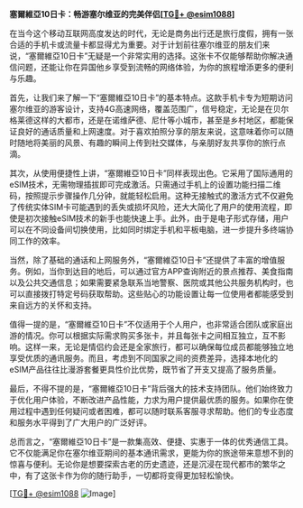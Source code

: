 **塞爾維亞10日卡：畅游塞尔维亚的完美伴侣[[TG💪+ @esim1088](https://t.me/s/esim1088)]**

在当今这个移动互联网高度发达的时代，无论是商务出行还是旅行度假，拥有一张合适的手机卡或流量卡都显得尤为重要。对于计划前往塞尔维亚的朋友们来说，“塞爾維亞10日卡”无疑是一个非常实用的选择。这张卡不仅能够帮助你解决通信问题，还能让你在异国他乡享受到流畅的网络体验，为你的旅程增添更多的便利与乐趣。

首先，让我们来了解一下“塞爾維亞10日卡”的基本特点。这款手机卡专为短期访问塞尔维亚的游客设计，支持4G高速网络，覆盖范围广，信号稳定，无论是在贝尔格莱德这样的大都市，还是在诺维萨德、尼什等小城市，甚至是乡村地区，都能保证良好的通话质量和上网速度。对于喜欢拍照分享的朋友来说，这意味着你可以随时随地将美丽的风景、有趣的瞬间上传到社交媒体，与亲朋好友共享你的旅行点滴。

其次，从使用便捷性上讲，“塞爾維亞10日卡”同样表现出色。它采用了国际通用的eSIM技术，无需物理插拔即可完成激活。只需通过手机上的设置功能扫描二维码，按照提示步骤操作几分钟，就能轻松启用。这种无接触式的激活方式不仅避免了传统实体SIM卡可能遇到的丢失或损坏风险，还大大简化了用户的使用流程，即使是初次接触eSIM技术的新手也能快速上手。此外，由于是电子形式存储，用户可以在不同设备间切换使用，比如同时绑定手机和平板电脑，进一步提升多终端协同工作的效率。

当然，除了基础的通话和上网服务外，“塞爾維亞10日卡”还提供了丰富的增值服务。例如，当你到达目的地后，可以通过官方APP查询附近的景点推荐、美食指南以及公共交通信息；如果需要紧急联系当地警察、医院或其他公共服务机构时，也可以直接拨打特定号码获取帮助。这些贴心的功能设置让每一位使用者都能感受到来自远方的关怀和支持。

值得一提的是，“塞爾維亞10日卡”不仅适用于个人用户，也非常适合团队或家庭出游的情况。你可以根据实际需求购买多张卡，并且每张卡之间相互独立，互不影响。这样一来，无论是情侣约会还是全家旅行，都可以确保每位成员都能够独立地享受优质的通讯服务。而且，考虑到不同国家之间的资费差异，选择本地化的eSIM产品往往比漫游套餐更具性价比优势，既节省了开支又提高了服务质量。

最后，不得不提的是，“塞爾維亞10日卡”背后强大的技术支持团队。他们始终致力于优化用户体验，不断改进产品性能，力求为用户提供最优质的服务。如果你在使用过程中遇到任何疑问或者困难，都可以随时联系客服寻求帮助。他们的专业态度和服务水平得到了广大用户的广泛好评。

总而言之，“塞爾維亞10日卡”是一款集高效、便捷、实惠于一体的优秀通信工具。它不仅能满足你在塞尔维亚期间的基本通讯需求，更能为你的旅途带来意想不到的惊喜与便利。无论你是想要探索古老的历史遗迹，还是沉浸在现代都市的繁华之中，有了这张卡作为你的随行助手，一切都将变得更加轻松愉快。

[[TG💪+ @esim1088](https://t.me/s/esim1088) ![Image](https://i.postimg.cc/4NQfJmqS/Snipaste-2025-05-13-00-14-12.png)]